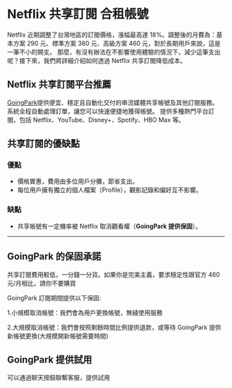 # Netflix 共享訂閱 合租帳號

Netflix 近期調整了台灣地區的訂閱價格，漲幅最高達 18%。調整後的月費為：基本方案 290 元、標準方案 380 元、高級方案 460 元，對於長期用戶來說，這是一筆不小的開支。
那麼，有沒有辦法在不影響使用體驗的情況下，減少這筆支出呢？接下來，我們將詳細介紹如何透過 Netflix 共享訂閱降低成本。

## Netflix 共享訂閱平台推薦

[GoingPark](https://goingpark.com)提供便宜、穩定且自動化交付的串流媒體共享帳號及其他訂閱服務。
系統全程自動處理訂單，讓您可以快速便捷地獲得帳號。
提供多種熱門平台訂閱，包括 Netflix、YouTube、Disney+、Spotify、HBO Max 等。

## 共享訂閱的優缺點

### 優點

- 價格實惠，費用由多位用戶分攤，節省支出。
- 每位用戶擁有獨立的個人檔案（Profile），觀影記錄和偏好互不影響。

### 缺點

- 共享帳號有一定機率被 Netflix 取消觀看權（**GoingPark 提供保固**）。

---

## GoingPark 的保固承諾

共享訂閱費用較低，一分錢一分貨。如果你是完美主義，要求穩定性跟官方 460 元/月相比，請你不要購買

GoingPark 訂閱期間提供以下保固:

1.小規模取消帳號：我們會為用戶更換帳號，無縫使用服務

2.大規模取消帳號：我們會按照剩餘時間比例提供退款，或等待 GoingPark 提供新帳號更換(大規模開新帳號需要時間)

## GoingPark 提供試用

可以通過聊天按鈕聯繫客服，提供試用
